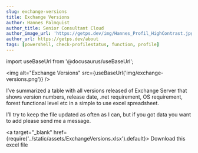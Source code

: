 ```yaml
---
slug: exchange-versions
title: Exchange Versions
author: Hannes Palmquist
author_title: Senior Consultant Cloud
author_image_url: 'https://getps.dev/img/Hannes_Profil_HighContrast.jpg'
author_url: https://getps.dev/about
tags: [powershell, check-profilestatus, function, profile]
---
```


<div class="addthis_inline_share_toolbox"></div>

import useBaseUrl from '@docusaurus/useBaseUrl';

<img alt="Exchange Versions" src={useBaseUrl('img/exchange-versions.png')} />

I’ve summarized a table with all versions released of Exchange Server that shows version numbers, release date, .net requirement, OS requirement, forest functional level etc in a simple to use excel spreadsheet.

I’ll try to keep the file updated as often as I can, but if you got data you want to add please send me a message.

<a target="_blank" href={require('../static/assets/ExchangeVersions.xlsx').default}> Download this excel file </a>